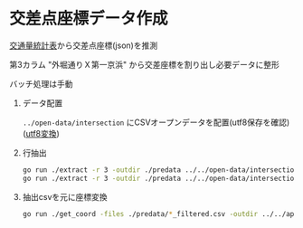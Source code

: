 # 交差点座標データ作成

[交通量統計表](https://catalog.data.metro.tokyo.lg.jp/dataset/t000022d0000000035)から交差点座標(json)を推測

第3カラム "外堀通りＸ第一京浜" から交差座標を割り出し必要データに整形

バッチ処理は手動

1. データ配置

    `../open-data/intersection` にCSVオープンデータを配置(utf8保存を確認) ([utf8変換](https://github.com/riiim400th/shitfjis2utf8))

2. 行抽出

    ```bash
    go run ./extract -r 3 -outdir ./predata ../../open-data/intersection/even_year/02_kousatenkubu_csv
    go run ./extract -r 3 -outdir ./predata ../../open-data/intersection/even_year/02_kousatentamabu_csv
    ```

3. 抽出csvを元に座標変換

    ```bash
    go run ./get_coord -files ./predata/*_filtered.csv -outdir ../../api/data
    ```